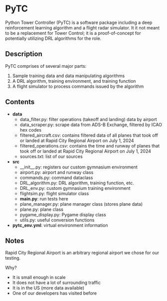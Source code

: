 # PyTC  

Python Tower Controller (PyTC) is a software package including a deep reinforcement learning algorithm and a flight radar simulator. It it not meant to be a replacement for Tower Control; it is a proof-of-concept for potentially utilizing DRL algorithms for the role.  

## Description  

PyTC comprises of several major parts:  
1. Sample training data and data manipulating algorithms
2. A DRL algorithm, training environment, and training function
3. A flight simulator to process commands issued by the algorithm

## Contents  

- **data**
    - data_filter.py: filter operations (takeoff and landing) data by airport
    - data_scraper.py: scrape data from ADS-B Exchange, filtered by ICAO hex codes
    - filtered_aircraft.csv: contains filtered data of all planes that took off or landed at Rapid City Regional Airport on July 1, 2024
    - filtered_operations.csv: contains the time and runway of planes that took off or landed at Rapid City Regional Airport on July 1, 2024
    - sources.txt: list of our sources
- **src**
    - \_\_init\_\_.py: registers our custom gymnasium environment
    - airport.py: airport and runway class
    - commands.py: command dataclass
    - DRL_algorithm.py: DRL algorithm, training function, etc.
    - DRL_env.py: custom gymnasium training environment
    - flightsim.py: flight simulator class
    - **main.py**: run tests here
    - plane_manager.py: plane manager class (stores plane data)
    - plane.py: plane class
    - pygame_display.py: Pygame display class
    - utils.py: useful conversion functions
- **pytc_env.yml**: virtual environment information

## Notes  

Rapid City Regional Airport is an arbitrary regional airport we chose for our testing.  

Why?  

- It is small enough in scale
- It does not have a lot of surrounding traffic
- It is in the US (more data available)
- One of our developers has visited before


